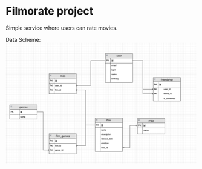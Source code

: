# Filmorate project
Simple service where users can rate movies.

Data Scheme:
<picture>
  <img alt="Data scheme." src="https://github.com/VldSab/java-filmorate/blob/add-database/FinalDataScheme.png">
</picture>
